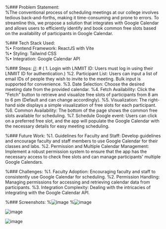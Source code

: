 [//]: <> (# LNMIIT Meeting Scheduler)

%### Problem Statement:<br/>
%The conventional process of scheduling meetings at our college involves tedious back-and-forths, making it time-consuming and prone to errors. To streamline this, we propose a solution that integrates with Google Calendar and allows users to efficiently identify and book common free slots based on the availability of participants in Google Calendar. 

%### Tech Stack Used:<br/>
%•	Frontend Framework: ReactJS with Vite <br/>
%•	Styling: Tailwind CSS<br/>
%•	Integration: Google Calendar API<br/>

%### Steps:
[//]: # ( 1.	Login with LNMIIT ID: Users must log in using their LNMIIT ID for authentication.)
%2.	Participant List: Users can input a list of email IDs of people they wish to invite to the meeting. Bulk input is supported for convenience.
%3.	Date Selection: Choose the desired meeting date from the provided calendar.
%4.	Fetch Availability: Click the "Fetch" button to retrieve and visualize free slots of participants from 8 am to 6 pm (Default and can change accordingly).
%5.	Visualization: The right-hand side displays a simple visualization of free slots for each participant.
%6.	Common Availability: The bottom of the page shows the common free slots available for scheduling.
%7.	Schedule Google event: Users can click on a preferred free slot, and the app will populate the Google Calendar with the necessary details for easy meeting scheduling.

%### Future Work:
%1.	Guidelines for Faculty and Staff: Develop guidelines and encourage faculty and staff members to use Google Calendar for their classes and labs.
%2.	Permission and Multiple Calendar Management: Implement a robust permission system to ensure that the app has the necessary access to check free slots and can manage participants' multiple Google Calendars.

%### Challenges:
%1.	Faculty Adoption: Encouraging faculty and staff to consistently use Google Calendar for scheduling.
%2.	Permission Handling: Managing permissions for accessing and retrieving calendar data from participants.
%3.	Integration Complexity: Dealing with the intricacies of integrating with the Google Calendar API.

%### Screenshots:
%![image](https://github.com/aujjwal300/LNMIIT-Meeting-Scheduler-Report/assets/77393707/8c15e8e1-e0a9-44b9-8e8b-0d8f62c81966)
%![image](https://github.com/aujjwal300/LNMIIT-Meeting-Scheduler-Report/assets/77393707/3913a91a-a5fb-4e8e-973e-61560ced9ad8)


![image](https://github.com/aujjwal300/LNMIIT-Meeting-Scheduler-Report/assets/77393707/80644789-6c1e-47d2-91ab-ae5f4c79296a)

![image](https://github.com/aujjwal300/LNMIIT-Meeting-Scheduler-Report/assets/77393707/0ff34054-f01a-45cb-95a6-94cb339de527)



